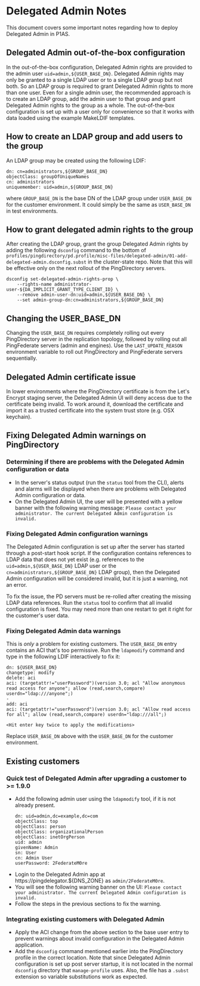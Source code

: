# Delegated Admin Notes

This document covers some important notes regarding how to deploy Delegated Admin in P1AS.

## Delegated Admin out-of-the-box configuration

In the out-of-the-box configuration, Delegated Admin rights are provided to the admin user `uid=admin,${USER_BASE_DN}`. 
Delegated Admin rights may only be granted to a single LDAP user or to a single LDAP group but not both. So an LDAP 
group is required to grant Delegated Admin rights to more than one user. Even for a single admin user, the recommended 
approach is to create an LDAP group, add the admin user to that group and grant Delegated Admin rights to the group 
as a whole. The out-of-the-box configuration is set up with a user only for convenience so that it works with data 
loaded using the example MakeLDIF templates. 

## How to create an LDAP group and add users to the group

An LDAP group may be created using the following LDIF:

```shell
dn: cn=administrators,${GROUP_BASE_DN}
objectClass: groupOfUniqueNames
cn: administrators
uniquemember: uid=admin,${GROUP_BASE_DN}
```

where `GROUP_BASE_DN` is the base DN of the LDAP group under `USER_BASE_DN` for the customer environment. It could 
simply be the same as `USER_BASE_DN` in test environments.

## How to grant delegated admin rights to the group

After creating the LDAP group, grant the group Delegated Admin rights by adding the following `dsconfig` command to 
the bottom of `profiles/pingdirectory/pd.profile/misc-files/delegated-admin/01-add-delegated-admin.dsconfig.subst` in 
the cluster-state repo. Note that this will be effective only on the next rollout of the PingDirectory servers.

```shell
dsconfig set-delegated-admin-rights-prop \
    --rights-name administrator-user-${DA_IMPLICIT_GRANT_TYPE_CLIENT_ID} \
    --remove admin-user-dn:uid=admin,${USER_BASE_DN} \
    --set admin-group-dn:cn=administrators,${GROUP_BASE_DN}
```

## Changing the USER_BASE_DN

Changing the `USER_BASE_DN` requires completely rolling out every PingDirectory server in the replication topology, 
followed by rolling out all PingFederate servers (admin and engines). Use the `LAST_UPDATE_REASON` environment 
variable to roll out PingDirectory and PingFederate servers sequentially.

## Delegated Admin certificate issue

In lower environments where the PingDirectory certificate is from the Let's Encrypt staging server, the Delegated Admin 
UI will deny access due to the certificate being invalid. To work around it, download the certificate and import it 
as a trusted certificate into the system trust store (e.g. OSX keychain).

## Fixing Delegated Admin warnings on PingDirectory

### Determining if there are problems with the Delegated Admin configuration or data 

- In the server's status output (run the `status` tool from the CLI), alerts and alarms will be displayed when there are
  problems with Delegated Admin configuration or data.
- On the Delegated Admin UI, the user will be presented with a yellow banner with the following warning message:
`Please contact your administrator. The current Delegated Admin configuration is invalid.`

### Fixing Delegated Admin configuration warnings

The Delegated Admin configuration is set up after the server has started through a post-start hook script. If the 
configuration contains references to LDAP data that does not yet exist (e.g. references to the 
`uid=admin,${USER_BASE_DN}` LDAP user or the `cn=administrators,${GROUP_BASE_DN}` LDAP group), then the Delegated Admin 
configuration will be considered invalid, but it is just a warning, not an error. 

To fix the issue, the PD servers must be re-rolled after creating the missing LDAP data references. Run the `status` 
tool to confirm that all invalid configuration is fixed. You may need more than one restart to get it right for the 
customer's user data.

### Fixing Delegated Admin data warnings

This is *only* a problem for existing customers. The `USER_BASE_DN` entry contains an ACI that's too permissive. Run 
the `ldapmodify` command and type in the following LDIF interactively to fix it:

```shell
dn: ${USER_BASE_DN}
changetype: modify
delete: aci
aci: (targetattr!="userPassword")(version 3.0; acl "Allow anonymous read access for anyone"; allow (read,search,compare) userdn="ldap:///anyone";)
-
add: aci
aci: (targetattr!="userPassword")(version 3.0; acl "Allow read access for all"; allow (read,search,compare) userdn="ldap:///all";)

<Hit enter key twice to apply the modifications>
```

Replace `USER_BASE_DN` above with the `USER_BASE_DN` for the customer environment.

## Existing customers

### Quick test of Delegated Admin after upgrading a customer to >= 1.9.0

- Add the following admin user using the `ldapmodify` tool, if it is not already present.
  ```shell
  dn: uid=admin,dc=example,dc=com
  objectClass: top
  objectClass: person
  objectClass: organizationalPerson
  objectClass: inetOrgPerson
  uid: admin
  givenName: Admin
  sn: User
  cn: Admin User
  userPassword: 2FederateM0re
  ```
- Login to the Delegated Admin app at https://pingdelegator.${DNS_ZONE} as `admin/2FederateM0re`.
- You will see the following warning banner on the UI:
    `Please contact your administrator. The current Delegated Admin configuration is invalid.`
- Follow the steps in the previous sections to fix the warning.

### Integrating existing customers with Delegated Admin

- Apply the ACI change from the above section to the base user entry to prevent warnings about invalid configuration in
  the Delegated Admin application.
- Add the `dsconfig` command mentioned earlier into the PingDirectory profile in the correct location. Note that since 
  Delegated Admin configuration is set up post server startup, it is not located in the normal `dsconfig` directory 
  that `manage-profile` uses. Also, the file has a `.subst` extension so variable substitutions work as expected.